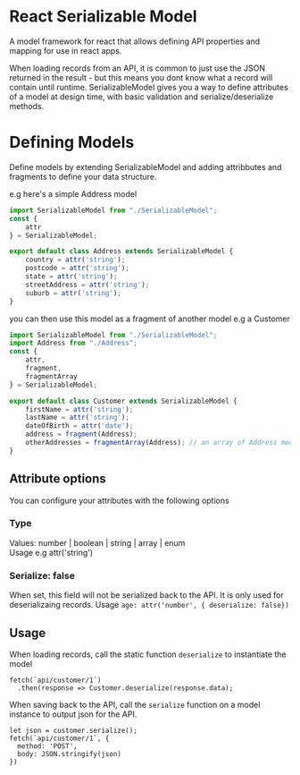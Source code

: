 # React Serializable Model

A model framework for react that allows defining API properties and mapping for use in react apps.

When loading records from an API, it is common to just use the JSON returned in the result - but this means you dont know what a record will contain until runtime. SerializableModel gives you a way to define attributes of a model at design time, with basic validation and serialize/deserialize methods.

# Defining Models

Define models by extending SerializableModel and adding attribbutes and fragments to define your data structure.

e.g here's a simple Address model

```javascript
import SerializableModel from "./SerializableModel";
const {
    attr
} = SerializableModel;

export default class Address extends SerializableModel {
    country = attr('string');
    postcode = attr('string');
    state = attr('string');
    streetAddress = attr('string');
    suburb = attr('string');
}
```

you can then use this model as a fragment of another model e.g a Customer

```javascript
import SerializableModel from "./SerializableModel";
import Address from "./Address";
const {
    attr,
    fragment,
    fragmentArray
} = SerializableModel;

export default class Customer extends SerializableModel {
    firstName = attr('string');
    lastName = attr('string');
    dateOfBirth = attr('date');
    address = fragment(Address);
    otherAddresses = fragmentArray(Address); // an array of Address models
}
```

## Attribute options

You can configure your attributes with the following options

### Type
Values: number | boolean | string | array | enum  
Usage e.g attr('string')

### Serialize: false  
When set, this field will not be serialized back to the API. It is only used for deserializaing records.
Usage `age: attr('number', { deserialize: false})`

## Usage
When loading records, call the static function `deserialize` to instantiate the model
```
fetch(`api/customer/1`)
  .then(response => Customer.deserialize(response.data);
```
When saving back to the API, call the `serialize` function on a model instance to output json for the API.
```
let json = customer.serialize();
fetch(`api/customer/1`, {
  method: 'POST',
  body: JSON.stringify(json)
})
```

